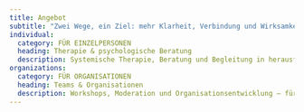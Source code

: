 ```yaml
---
title: Angebot
subtitle: "Zwei Wege, ein Ziel: mehr Klarheit, Verbindung und Wirksamkeit."
individual:
  category: FÜR EINZELPERSONEN
  heading: Therapie & psychologische Beratung
  description: Systemische Therapie, Beratung und Begleitung in herausfordernden Lebensphasen – persönlich und online.
organizations:
  category: FÜR ORGANISATIONEN
  heading: Teams & Organisationen
  description: Workshops, Moderation und Organisationsentwicklung – für Zusammenarbeit, Kultur und gesunde Leistung.
---
```

